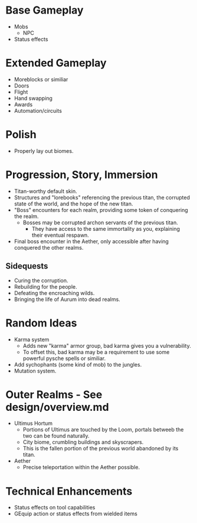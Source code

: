 # Base Gameplay
* Mobs
	* NPC
* Status effects

# Extended Gameplay
* Moreblocks or similiar
* Doors
* Flight
* Hand swapping
* Awards
* Automation/circuits

# Polish
* Properly lay out biomes.

# Progression, Story, Immersion
* Titan-worthy default skin.
* Structures and "lorebooks" referencing the previous titan, the corrupted state of the world, and the hope of the new titan.
* "Boss" encounters for each realm, providing some token of conquering the realm.
	* Bosses may be corrupted archon servants of the previous titan.
		* They have access to the same immortality as you, explaining their eventual respawn.
* Final boss encounter in the Aether, only accessible after having conquered the other realms.

## Sidequests
* Curing the corruption.
* Rebuilding for the people.
* Defeating the encroaching wilds.
* Bringing the life of Aurum into dead realms.

# Random Ideas
* Karma system
	* Adds new "karma" armor group, bad karma gives you a vulnerability.
	* To offset this, bad karma may be a requirement to use some powerful pysche spells or similiar.
* Add sychophants (some kind of mob) to the jungles.
* Mutation system.

# Outer Realms - See design/overview.md
* Ultimus Hortum
	* Portions of Ultimus are touched by the Loom, portals betweeb the two can be found naturally.
	* City biome, crumbling buildings and skyscrapers.
	* This is the fallen portion of the previous world abandoned by its titan.
* Aether
	* Precise teleportation within the Aether possible.

# Technical Enhancements
* Status effects on tool capabilities
* GEquip action or status effects from wielded items
